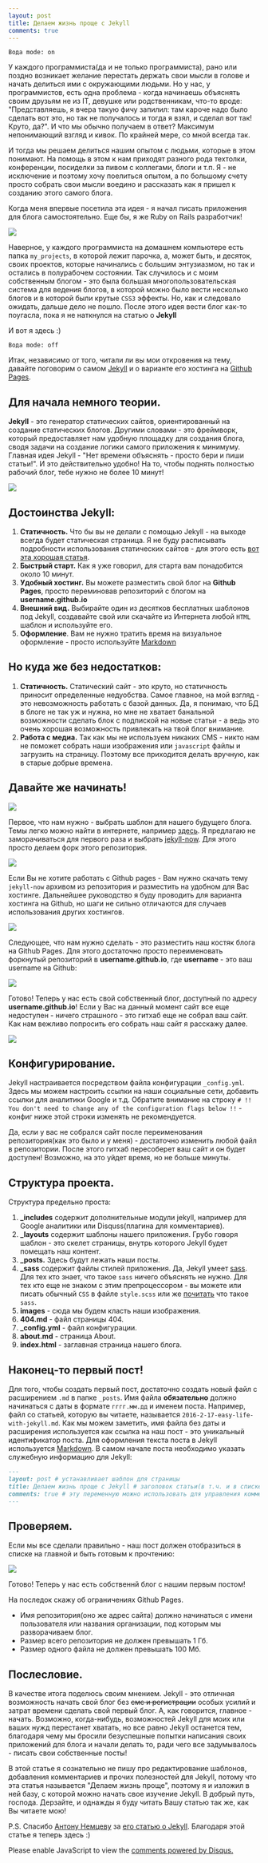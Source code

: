 ```yaml
---
layout: post
title: Делаем жизнь проще с Jekyll
comments: true
---
```


```Вода mode: on```

У каждого программиста(да и не только программиста), рано или поздно возникает желание перестать держать свои мысли в голове
и начать делиться ими с окружающими людьми. Но у нас, у программистов, есть одна проблема - когда начинаешь объяснять своим друзьям не из IT,
девушке или родственникам, что-то вроде: "Представляешь, я вчера такую фичу запилил: там кароче надо было сделать вот это, но так не получалось
и тогда я взял, и сделал вот так! Круто, да?". И что мы обычно получаем в ответ? Максимум непонимающий взгляд и кивок. По крайней мере, со мной
всегда так.

И тогда мы решаем делиться нашим опытом с людьми, которые в этом понимают. На помощь в этом к нам приходят разного рода техтолки, конференции,
посиделки за пивом с коллегами, блоги и т.п. Я - не исключение и поэтому хочу поелиться опытом, а по большому счету просто собрать свои мысли воедино
и рассказать как я пришел к созданию этого самого блога.

Когда меня впервые посетила эта идея - я начал писать приложения для блога самостоятельно. Еще бы, я же Ruby on Rails разработчик!

<image src='../images/jekyll-start-min.jpg' />

Наверное, у каждого программиста на домашнем компьютере есть папка ```my_projects```, в которой лежит парочка, а, может быть, и десяток, своих проектов, которые начинались с большим энтузиазмом, но так и остались в полурабочем состоянии. Так случилось и с моим собственным блогом - это была большая многопользовательская система для ведения блогов, в которой можно было вести несколько блогов и в которой были крутые ```CSS3``` эффекты. Но, как и следовало ожидать, дальше дело не пошло. После этого идея вести блог как-то поугасла, пока я не наткнулся на статью о **Jekyll**

И вот я здесь :)

```Вода mode: off```

Итак, независимо от того, читали ли вы мои откровения на тему, давайте поговорим о самом <a href="https://jekyllrb.com/">Jekyll</a> и о варианте его хостинга на <a href="https://pages.github.com/">Github Pages</a>.

## Для начала немного теории.

**Jekyll** - это генератор статических сайтов, ориентированный на создание статических блогов. Другими словами - это фреймворк, который предоставляет нам удобную площадку для создания блога, сводя задачи на создание логики самого приложения к минимуму. Главная идея Jekyll - "Нет времени объяснять - просто бери и пиши статьи!". И это действительно удобно! На то, чтобы поднять полностью рабочий блог, тебе нужно не более 10 минут!

<image src='../images/jekyll-no-time-to-explain.jpg' />

## Достоинства Jekyll:

1. **Статичность.** Что бы вы не делали с помощью Jekyll - на выходе всегда будет статическая страница. Я не буду расписывать подробности использования статических сайтов - для этого есть <a href="https://habrahabr.ru/post/251797/">вот эта хорошая статья</a>.
2. **Быстрый старт.** Как я уже говорил, для старта вам понадобится около 10 минут.
3. **Удобный хостинг.** Вы можете разместить свой блог на **Github Pages**, просто переминовав репозиторий с блогом на **username.github.io**
4. **Внешний вид.** Выбирайте один из десятков бесплатных шаблонов под Jekyll, создавайте свой или скачайте из Интернета любой ```HTML``` шаблон и используйте его.
5. **Оформление**. Вам не нужно тратить время на визуальное оформление - просто используйте <a href="">Markdown</a>

## Но куда же без недостатков:

1. **Статичность.** Статический сайт - это круто, но статичность приносит определенные недуобства. Самое главное, на мой взгляд - это невозможность работать с базой данных. Да, я понимаю, что БД в блоге не так уж и нужна, но мне не хватает банальной возможности сделать блок с подпиской на новые статьи - а ведь это очень хорошая возможность привлекать на твой блог внимание.
2. **Работа с медиа.** Так как мы не используем никаких CMS - никто нам не поможет собрать наши изображения или ```javascript``` файлы и загрузить на страницу. Поэтому все приходится делать вручную, как в старые добрые времена.

## Давайте же начинать!

<image src='../images/jekyll-gagarin.jpg' />

Первое, что нам нужно - выбрать шаблон для нашего будущего блога. Темы легко можно найти в интернете, например <a href="http://jekyllthemes.org/">здесь</a>. Я предлагаю не заморачиваться для первого раза и выбрать <a href="https://github.com/barryclark/jekyll-now">jekyll-now</a>. Для этого просто делаем форк этого репозитория.

<image src='../images/gif/jekyll-step1.gif' />

Если Вы не хотите работать с Github pages - Вам нужно скачать тему ```jekyll-now``` архивом из репозитория и разместить на удобном для Вас хостинге. Дальнейшее руководство я буду проводить для варианта хостинга на Github, но шаги не сильно отличаются для случаев использования других хостингов.

<image src='../images/jekyll-download.png' />

Следующее, что нам нужно сделать - это разместить наш костяк блога на Github Pages. Для этого достаточно просто переименовать форкнутый репозиторий в **username.github.io**, где **username** - это ваш username на Github:

<image src='../images/jekyll-rename.png' />

Готово! Теперь у нас есть свой собственный блог, доступный по адресу **username.github.io**! Если у Вас на данный момент сайт все еще недоступен - ничего страшного - это гитхаб еще не собрал ваш сайт. Как нам вежливо попросить его собрать наш сайт я расскажу далее.

<image src='../images/jekyll-run.png' />

## Конфигурирование.

Jekyll настраивается посредством файла конфигурации ```_config.yml```. Здесь мы можем настроить ссылки на наши социальные сети, добавить ссылки для аналитики Google и т.д. Обратите внимание на строку ```# !! You don't need to change any of the configuration flags below !!``` - конфиг ниже этой строки изменять не рекомендуется.

Да, если у вас не собрался сайт после переименования репозитория(как это было и у меня) - достаточно изменить любой файл в репозитории. После этого гитхаб пересоберет ваш сайт и он будет доступен! Возможно, на это уйдет время, но не больше минуты.

## Структура проекта.

Структура предельно проста:

1. **_includes** содержит дополнительные модули jekyll, например для Google аналитики или Disquss(плагина для комментариев).
2. **_layouts** содержит шаблоны нашего приложения. Грубо говоря шаблон - это скелет страницы, внутрь которого Jekyll будет помещать наш контент.
3. **_posts.** Здесь будут лежать наши посты.
4. **_sass** содержит файлы стилей приложения. Да, Jekyll умеет <a href="http://sass-lang.com/">sass</a>. Для тех кто знает, что такое ```sass``` ничего объяснять не нужно. Для тех кто еще не знаком с этим препроцессором - вы можете или писать обычный ```CSS``` в файле ```style.scss``` или же <a href="https://habrahabr.ru/post/140612/">почитать</a> что такое ```sass```.
5. **images** - сюда мы будем класть наши изображения.
6. **404.md** - файл страницы 404.
7. **_config.yml** - файл конфигурации.
8. **about.md** - страница About.
9. **index.html** - заглавная страница нашего блога.

## Наконец-то первый пост!

Для того, чтобы создать первый пост, достаточно создать новый файл с расширением ```.md``` в папке ```_posts```. Имя файла **обязательно** должно начинаться с даты в формате ```гггг.мм.дд``` и именем поста. Например, файл со статьей, которую вы читаете, называется ```2016-2-17-easy-life-with-jekyll.md```. Как мы можем заметить, имя файла без даты и расширения используется как ссылка на наш пост - это уникальный идентификатор поста. Для оформления текста поста в Jekyll используется <a href="https://guides.github.com/features/mastering-markdown/">Markdown</a>.
В самом начале поста необходимо указать служебную информацию для Jekyll:

```Markdown
---
layout: post # устанавливает шаблон для страницы
title: Делаем жизнь проще с Jekyll # заголовок статьи(в т.ч. и в списке статей)
comments: true # эту переменную можно использовать для управления комментариями. Это не обязательный параметр.
---
```

## Проверяем.

Если мы все сделали правильно - наш пост должен отобразиться в списке на главной и быть готовым к прочтению:

<image src='../images/jekyll-finish.png' />

Готово! Теперь у нас есть собственнй блог с нашим первым постом!

На последок скажу об ограничениях Github Pages.

* Имя репозитория(оно же адрес сайта) должно начинаться с имени пользователя или названия организации, под которым мы разворачиваем блог.
* Размер всего репозитория не должен превышать 1 Гб.
* Размер одного файла не должен превышать 100 Мб.

## Послесловие.
В качестве итога поделюсь своим мнением. Jekyll - это отличная возможность начать свой блог без <del>смс и регистрации</del> особых усилий и затрат времени сделать свой первый блог. А, как говорится, главное - начать. Возможно, когда-нибудь, возможностей Jekyll для моих или ваших нужд перестанет хватать, но все равно Jekyll останется тем, благодаря чему мы бросили безуспешные попытки написания своих приложений для блога и начали делать то, ради чего все задумывалось - писать свои собственные посты!

В этой статье я сознательно не пишу про редактирование шаблонов, добавления комментариев и прочих полезностей для Jekyll, потому что эта статья называется "Делаем жизнь проще", поэтому я и изложил в ней базу, с которой можно начать свое изучение Jekyll. В добрый путь, господа. Дерзайте, и однажды я буду читать Вашу статью так же, как Вы читаете мою!

P.S. Спасибо <a href="https://twitter.com/silentimp"> Антону Немцеву</a> за <a href="http://frontender.info/build-blog-jekyll-github-pages/"> его статью о Jekyll</a>. Благодаря этой статье я теперь здесь :)


<!--There is disqus comments code below-->

<div id="disqus_thread"></div>
<script>

var disqus_config = function () {
this.page.url = 'http://murzvo.github.io/Hello-World/';
this.page.identifier = 'murzvo.github.io/Hello-World';
};

(function() { // DON'T EDIT BELOW THIS LINE
var d = document, s = d.createElement('script');

s.src = '//muzakvladimir.disqus.com/embed.js';

s.setAttribute('data-timestamp', +new Date());
(d.head || d.body).appendChild(s);
})();
</script>
<noscript>Please enable JavaScript to view the <a href="https://disqus.com/?ref_noscript" rel="nofollow">comments powered by Disqus.</a></noscript>
